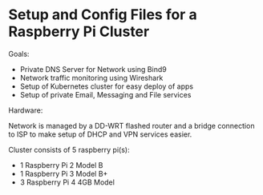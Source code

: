 # Setup and Config Files for a Raspberry Pi Cluster

Goals:

- Private DNS Server for Network using Bind9
- Network traffic monitoring using Wireshark
- Setup of Kubernetes cluster for easy deploy of apps
- Setup of private Email, Messaging and File services

Hardware:

Network is managed by a DD-WRT flashed router and a bridge connection to ISP to make setup of DHCP and VPN services easier.

Cluster consists of 5 raspberry pi(s):
- 1 Raspberry Pi 2 Model B
- 1 Raspberry Pi 3 Model B+
- 3 Raspberry Pi 4 4GB Model